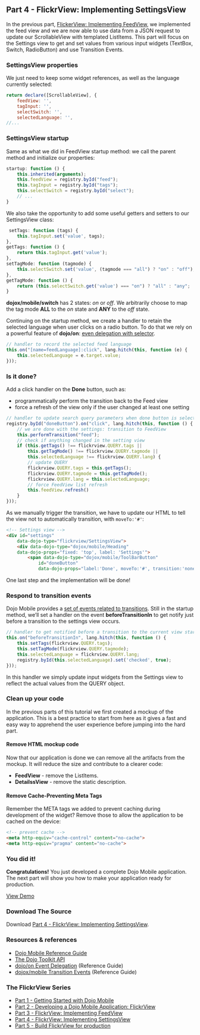 ## Part 4 - FlickrView: Implementing SettingsView

In the previous part, [FlickerView: Implementing FeedView](../part3), we implemented the feed view and we are now 
able to use data from a JSON request to update our ScrollableView with templated ListItems. This part will focus on the 
Settings view to get and set values from various input widgets (TextBox, Switch, RadioButton) and use Transition Events.

### SettingsView properties

We just need to keep some widget references, as well as the language currently selected:

```js
return declare([ScrollableView], {
	feedView: '',
	tagInput: '',
	selectSwitch: '',
	selectedLanguage: '',
//...
```
### SettingsView startup

Same as what we did in FeedView startup method: we call the parent method and initialize our properties:

```js
startup: function () {
	this.inherited(arguments);
	this.feedView = registry.byId("feed");
	this.tagInput = registry.byId("tags");
	this.selectSwitch = registry.byId("select");
	// ...
}
```

We also take the opportunity to add some useful getters and setters to our SettingsView class:

```js
 setTags: function (tags) {
	this.tagInput.set('value', tags);
},
getTags: function () {
	return this.tagInput.get('value');
},
setTagMode: function (tagmode) {
	this.selectSwitch.set('value', (tagmode === "all") ? "on" : "off");
},
getTagMode: function () {
	return (this.selectSwitch.get('value') === "on") ? "all" : "any";
}
```

**dojox/mobile/switch** has 2 states: _on_ or _off_. We arbitrarily choose to map the tag mode **ALL** to the _on_ 
state and **ANY** to the _off_ state.

Continuing on the startup method, we create a handler to retain the selected language when user clicks on a 
radio button. To do that we rely on a powerful feature of
**dojo/on**: [even delegation with selector](http://dojotoolkit.org/reference-guide/dojo/on.html#event-delegation).

```js
// handler to record the selected feed language
this.on("[name=feedLanguage]:click", lang.hitch(this, function (e) {
	this.selectedLanguage = e.target.value;
}));
```
### Is it done?

Add a click handler on the **Done** button, such as:

*   programmatically perform the transition back to the Feed view
*   force a refresh of the view only if the user changed at least one setting

```js
// handler to update search query parameters when done button is selected
registry.byId("doneButton").on("click", lang.hitch(this, function () {
	// we are done with the settings: transition to FeedView
	this.performTransition("feed");
	// check if anything changed in the setting view
	if (this.getTags() !== flickrview.QUERY.tags ||
		this.getTagMode() !== flickrview.QUERY.tagmode ||
		this.selectedLanguage !== flickrview.QUERY.lang) {
		// update QUERY
		flickrview.QUERY.tags = this.getTags();
		flickrview.QUERY.tagmode = this.getTagMode();
		flickrview.QUERY.lang = this.selectedLanguage;
		// force FeedView list refresh
		this.feedView.refresh()
	}
}));
```

As we manually trigger the transition, we have to update our HTML to tell the view not to automatically transition, 
with `moveTo:'#'`:

```html
<!-- Settings view -->
<div id="settings"
	data-dojo-type="flickrview/SettingsView">
	<div data-dojo-type="dojox/mobile/Heading"
	data-dojo-props="fixed: 'top', label: 'Settings'">
		<span data-dojo-type="dojox/mobile/ToolBarButton"
			id="doneButton"
			data-dojo-props="label:'Done', moveTo:'#', transition:'none'" style="float:right;"></span>
```

One last step and the implementation will be done!

### Respond to transition events

Dojo Mobile provides a 
[set of events related to transitions](http://dojotoolkit.org/reference-guide/dojox/mobile/transition-events.html). 
Still in the startup method, we’ll set a handler on the event **beforeTransitionIn** to get notify just before a 
transition to the settings view occurs.

```js
// handler to get notified before a transition to the current view starts
this.on("beforeTransitionIn", lang.hitch(this, function () {
	this.setTags(flickrview.QUERY.tags);
	this.setTagMode(flickrview.QUERY.tagmode);
	this.selectedLanguage = flickrview.QUERY.lang;
	registry.byId(this.selectedLanguage).set('checked', true);
}));
```

In this handler we simply update input widgets from the Settings view to reflect the actual values from the QUERY object.

### Clean up your code

In the previous parts of this tutorial we first created a mockup of the application. This is a best practice to start 
from here as it gives a fast and easy way to apprehend the user experience before jumping into the hard part.

#### Remove HTML mockup code

Now that our application is done we can remove all the artifacts from the mockup. It will reduce the size and 
contribute to a clearer code:

*   **FeedView** - remove the ListItems.
*   **DetailssView** - remove the static description.

#### Remove Cache-Preventing Meta Tags

Remember the META tags we added to prevent caching during development of the widget? Remove those to allow the 
application to be cached on the device:

```html
<!-- prevent cache -->
<meta http-equiv="cache-control" content="no-cache">
<meta http-equiv="pragma" content="no-cache">
```

### You did it!

**Congratulations!** You just developed a complete Dojo Mobile application. The next part will show you how to make 
your application ready for production.

[View Demo](demo/flickrview.html)

### Download The Source

Download [Part 4 - FlickrView: Implementing SettingsView](resources/DojoMobilePart4.zip).

### Resources & references

*   [Dojo Mobile Reference Guide](http://dojotoolkit.org/reference-guide/dojox/mobile.html)
*   [The Dojo Toolkit API](http://dojotoolkit.org/api)
*   [dojo/on Event Delegation](http://dojotoolkit.org/reference-guide/dojo/on.html#event-delegation) (Reference Guide)
*   [dojox/mobile Transition Events](http://dojotoolkit.org/reference-guide/dojox/mobile/transition-events.html) (Reference Guide)

### The FlickrView Series

* [Part 1 - Getting Started with Dojo Mobile](../part1/)
* [Part 2 - Developing a Dojo Mobile Application: FlickrView](../part2/)
* [Part 3 - FlickrView: Implementing FeedView](../part3/)  
* [Part 4 - FlickrView: Implementing SettingsView](../part4/)
* [Part 5 - Build FlickrView for production](../part5/)